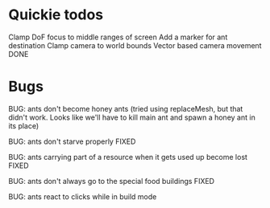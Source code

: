 
# Quickie todos

Clamp DoF focus to middle ranges of screen
Add a marker for ant destination
Clamp camera to world bounds
Vector based camera movement DONE

# Bugs

BUG: ants don't become honey ants
(tried using replaceMesh, but that didn't work. Looks like we'll have to kill main ant and spawn a honey ant in its place)

BUG: ants don't starve properly FIXED

BUG: ants carrying part of a resource when it gets used up become lost FIXED

BUG: ants don't always go to the special food buildings FIXED

BUG: ants react to clicks while in build mode
